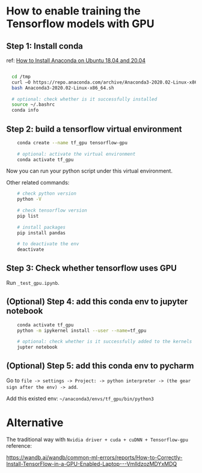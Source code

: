 # How to enable training the Tensorflow models with GPU

## Step 1: Install conda

ref: [How to Install Anaconda on Ubuntu 18.04 and 20.04](https://phoenixnap.com/kb/how-to-install-anaconda-ubuntu-18-04-or-20-04)


```bash

  cd /tmp
  curl –O https://repo.anaconda.com/archive/Anaconda3-2020.02-Linux-x86_64.sh
  bash Anaconda3-2020.02-Linux-x86_64.sh
  
  # optional: check whether is it successfully installed
  source ~/.bashrc
  conda info

```

## Step 2: build a tensorflow virtual environment


```bash
    conda create --name tf_gpu tensorflow-gpu 
    
    # optional: activate the virtual environment
    conda activate tf_gpu
```

Now you can run your python script under this virtual environment.

Other related commands:
```bash
    # check python version
    python -V
    
    # check tensorflow version
    pip list
    
    # install packages
    pip install pandas
    
    # to deactivate the env
    deactivate
```

## Step 3: Check whether tensorflow uses GPU

Run `_test_gpu.ipynb`.

## (Optional) Step 4: add this conda env to jupyter notebook

```bash
    conda activate tf_gpu
    python -m ipykernel install --user --name=tf_gpu
    
    # optional: check whether is it successfully added to the kernels
    jupter notebook
```

## (Optional) Step 5: add this conda env to pycharm

Go to `file -> settings -> Project: -> python interpreter -> (the gear sign after the env) -> add`.

Add this existed env:  `~/anaconda3/envs/tf_gpu/bin/python3`


# Alternative

The traditional way with `Nvidia driver + cuda + cuDNN + Tensorflow-gpu` reference: 

https://wandb.ai/wandb/common-ml-errors/reports/How-to-Correctly-Install-TensorFlow-in-a-GPU-Enabled-Laptop---VmlldzozMDYxMDQ

